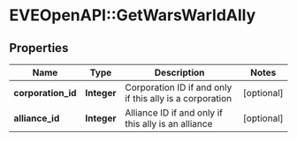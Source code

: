 # EVEOpenAPI::GetWarsWarIdAlly

## Properties
Name | Type | Description | Notes
------------ | ------------- | ------------- | -------------
**corporation_id** | **Integer** | Corporation ID if and only if this ally is a corporation | [optional] 
**alliance_id** | **Integer** | Alliance ID if and only if this ally is an alliance | [optional] 


